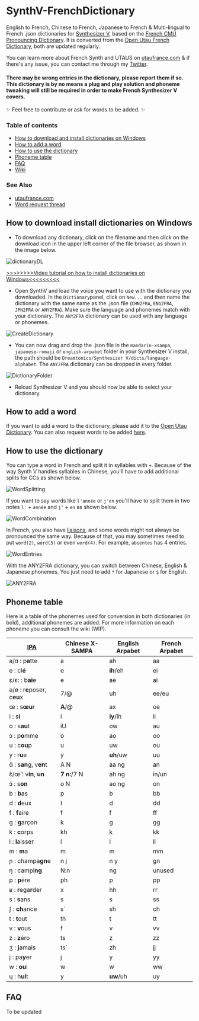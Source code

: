 # SynthV-FrenchDictionary
English to French, Chinese to French, Japanese to French & Multi-lingual to French .json dictionaries for [Synthesizer V](https://dreamtonics.com/en/synthesizerv/), based on the [French CMU Pronouncing Dictionary](https://sourceforge.net/projects/cmusphinx/files/Acoustic%20and%20Language%20Models/French/). It is converted from the [Open Utau French Dictionary](https://github.com/mmemim/OpenUTAU-French-Dictionary), both are updated regularly.

You can learn more about French Synth and UTAUS on [utaufrance.com](https://utaufrance.com/) & if there's any issue, you can contact me through my [Twitter](https://twitter.com/mmem1m).

#### There may be wrong entries in the dictionary, please report them if so. This dictionary is by no means a plug and play solution and phoneme tweaking will still be required in order to make French Synthesizer V covers.

✨ Feel free to contribute or ask for words to be added. ✨

### Table of contents
- [How to download and install dictionaries on Windows](https://github.com/mmemim/SynthV-FrenchDictionary#how-to-download-install-dictionaries-on-windows)
- [How to add a word](https://github.com/mmemim/SynthV-FrenchDictionary#how-to-add-a-word)
- [How to use the dictionary](https://github.com/mmemim/SynthV-FrenchDictionary#how-to-use-the-dictionary)
- [Phoneme table](https://github.com/mmemim/SynthV-FrenchDictionary#phoneme-table)
- [FAQ](https://github.com/mmemim/SynthV-FrenchDictionary#faq)
- [Wiki](https://github.com/mmemim/SynthV-FrenchDictionary/wiki)

### See Also
- [utaufrance.com](https://utaufrance.com/)
- [Word request thread](https://github.com/mmemim/SynthV-FrenchDictionary/issues/1)

## How to download install dictionaries on Windows

- To download any dictionary, click on the filename and then click on the download icon in the upper left corner of the file browser, as shown in the image below.

![dictionaryDL](https://i.imgur.com/hKnkNCB.png)

[>>>>>>>>Video tutorial on how to install dictionaries on Windows<<<<<<<<<](https://www.youtube.com/watch?v=LI8hWO2PJGU)

-  Open SynthV and load the voice you want to use with the dictionary you downloaded. In the `Dictionary`panel, click on `New...` and then name the dictionary with the same name as the .json file (`CHN2FRA`, `ENG2FRA`, `JPN2FRA` or `ANY2FRA`). Make sure the language and phonemes match with your dictionary. The `ANY2FRA` dictionary can be used with any language or phonemes.

![CreateDictionary](https://i.imgur.com/XwpXmlU.png)

- You can now drag and drop the .json file in the `mandarin-xsampa`, `japanese-romaji` or `english-arpabet` folder in your Synthesizer V install, the path should be `Dreamtonics/Synthesizer V/dicts/language-alphabet`. The `ANY2FRA` dictionary can be dropped in every folder.

![DictionaryFolder](https://i.imgur.com/Wc8jn3S.png)

- Reload Synthesizer V and you should now be able to select your dictionary.

## How to add a word

If you want to add a word to the dictionary, please add it to the [Open Utau Dictionary](https://github.com/mmemim/OpenUTAU-French-Dictionary#how-to-add-a-word). You can also request words to be added [here](https://github.com/mmemim/SynthV-FrenchDictionary/issues/1).

## How to use the dictionary

You can type a word in French and split it in syllables with `+`. Because of the way Synth V handles syllables in Chinese, you'll have to add additional splits for CCs as shown below.

![WordSplitting](https://i.imgur.com/QoQ5RSi.png)

If you want to say words like `l'année` or `j'en` you'll have to split them in two notes `l'` + `année` and `j'` + `en` as shown below.

![WordCombination](https://i.imgur.com/6zxP6SR.png)

In French, you also have [liaisons](https://en.wikipedia.org/wiki/Liaison_(French)), and some words might not always be pronounced the same way. Because of that, you may sometimes need to put `word(2)`, `word(3)` or even `word(4)`. For example, `absentes` has 4 entries.

![WordEntries](https://i.imgur.com/MsXgO0o.png)

With the ANY2FRA dictionary, you can switch between Chinese, English & Japanese phonemes. You just need to add `*` for Japanese or `$` for English.

![ANY2FRA](https://i.imgur.com/eMq2Nda.png)

## Phoneme table

Here is a table of the phonemes used for conversion in both dictionaries (in bold), additional phonemes are added.
For more information on each phoneme you can consult the wiki (WIP).

| [IPA](https://en.wikipedia.org/wiki/Help:IPA/French) | Chinese X-SAMPA | English Arpabet | French Arpabet |
| ------------- | ------------- | ------------- | ------------- |
| a/ɑ : p**a**tte | a | ah | aa |
| e : cl**é** | e | **ih**/eh | ei |
| ɛ/ɛ: : b**ai**e | e | ae | ai |
| ə/ø : r**e**poser,  c**eu**x | 7/@ | uh | ee/eu |
| œ :  s**œu**r | **A**/@ | ax | oe |
| i : s**i** | i | **iy**/ih | ii |
| o : s**au**t | iU | ow | au |
| ɔ : p**o**mme | o | ao | oo |
| u : c**ou**p | u | uw | ou |
| y : r**u**e | y | **uh**/uw | uu |
| ɑ̃ : s**an**g, v**en**t | A N | aa ng | an |
| ɛ̃/œ̃ : v**in**, **un** | **7 n:**/7 N | ah ng | in/un |
| ɔ̃ : s**on** | o N | ao ng | on |
| b : **b**as | p | b | bb |
| d : **d**eux | t | d | dd |
| f : **f**aire | f | f | ff |
| g : **g**arçon | k | g | gg |
| k : **c**orps | kh | k | kk |
| l : **l**aisser | l | l | ll |
| m : **m**a | m | m | mm |
| ɲ : champa**gn**e | n j | n y | gn |
| ŋ : campi**ng** | N\:n | ng | unused |
| p : **p**ère | ph | p | pp |
| ʁ : **r**ega**r**der | x | hh | rr |
| s : **s**ans | s | s | ss |
| ʃ : **ch**ance | s` | sh | ch |
| t : **t**out | th | t | tt |
| v : **v**ous | f | v | vv |
| z : **z**éro | ts | z | zz |
| ʒ : **j**amais | ts` | zh | jj |
| j : pa**y**er | j | y | yy |
| w : **ou**i | w | w | ww |
| ɥ : h**ui**t | y | **uw**/uh | uy |

## FAQ

To be updated
